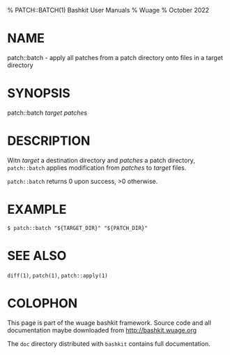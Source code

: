 % PATCH::BATCH(1) Bashkit User Manuals
% Wuage
% October 2022

# NAME

patch::batch - apply all patches from a patch directory onto files in a target directory

# SYNOPSIS

patch::batch *target* *patches*

# DESCRIPTION

Witn *target* a destination directory and *patches* a patch directory,
`patch::batch` applies modification from *patches* to *target* files.

`patch::batch` returns 0 upon success, >0 otherwise.

# EXAMPLE

    $ patch::batch "${TARGET_DIR}" "${PATCH_DIR}"

# SEE ALSO

`diff(1)`, `patch(1)`, `patch::apply(1)`

# COLOPHON
This page is part of the wuage bashkit framework. Source code and all
documentation maybe downloaded from <http://bashkit.wuage.org>

The `doc` directory distributed with `bashkit` contains full documentation.
